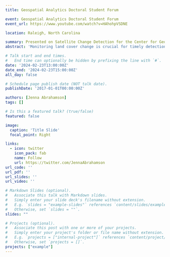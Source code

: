 ```yaml
---
title: Geospatial Analytics Doctoral Student Forum

event: Geospatial Analytics Doctoral Student Forum
event_url: https://www.youtube.com/watch?v=HAhohpVSDNE

location: Raleigh, North Carolina

summary: Presented on Satellite Change Detection for the Center for Geospatial Analytics Graduate Student Forum.
abstract: 'Monitoring land cover change is crucial for timely detection of deforestation and other anthropogenic activities relevant to climate change and intelligence. Bayesian statistical methods are powerful for change detection because they can detect change without relying on long, stable periods of data to train on. However, applying such algorithms in near-real time across the globe while maintaining high levels of accuracy and computational efficiency is challenging. Our work highlights the application of roboBayes, a novel change detection algorithm that enables the broad-area search of multi-source satellite imagery to detect, monitor, and characterize the progression of heavy construction events across Earth.'

# Talk start and end times.
#   End time can optionally be hidden by prefixing the line with `#`.
date: '2024-02-23T13:00:00Z'
date_end: '2024-02-23T15:00:00Z'
all_day: false

# Schedule page publish date (NOT talk date).
publishDate: '2017-01-01T00:00:00Z'

authors: [Jenna Abrahamson]
tags: []

# Is this a featured talk? (true/false)
featured: false

image:
  caption: 'Title Slide'
  focal_point: Right

links:
  - icon: twitter
    icon_pack: fab
    name: Follow
    url: https://twitter.com/JennaAbrahamson
url_code: ''
url_pdf: ''
url_slides: ''
url_video: ''

# Markdown Slides (optional).
#   Associate this talk with Markdown slides.
#   Simply enter your slide deck's filename without extension.
#   E.g. `slides = "example-slides"` references `content/slides/example-slides.md`.
#   Otherwise, set `slides = ""`.
slides: ""

# Projects (optional).
#   Associate this post with one or more of your projects.
#   Simply enter your project's folder or file name without extension.
#   E.g. `projects = ["internal-project"]` references `content/project/deep-learning/index.md`.
#   Otherwise, set `projects = []`.
projects: ["example"]
---
```

